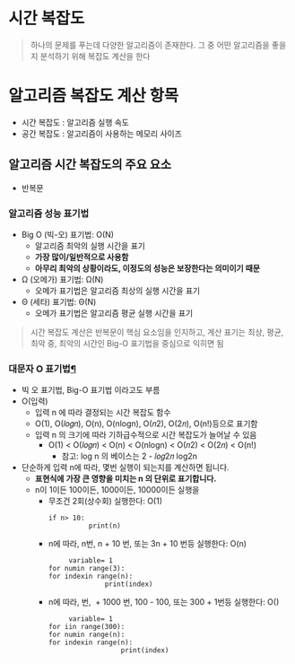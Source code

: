 # 시간 복잡도

> 하나의 문제를 푸는데 다양한 알고리즘이 존재한다. 그 중 어떤 알고리즘을 좋을지 분석하기 위해 복잡도 계산을 한다

# 알고리즘 복잡도 계산 항목

- 시간 복잡도 : 알고리즘 실행 속도
- 공간 복잡도 : 알고리즘이 사용하는 메모리 사이즈

## 알고리즘 시간 복잡도의 주요 요소

- 반복문

### **알고리즘 성능 표기법**

- Big O (빅-오) 표기법: O(N)
  - 알고리즘 최악의 실행 시간을 표기
  - **가장 많이/일반적으로 사용함**
  - **아무리 최악의 상황이라도, 이정도의 성능은 보장한다는 의미이기 때문**
- Ω (오메가) 표기법: Ω(N)
  - 오메가 표기법은 알고리즘 최상의 실행 시간을 표기
- Θ (세타) 표기법: Θ(N)
  - 오메가 표기법은 알고리즘 평균 실행 시간을 표기

> 시간 복잡도 계산은 반복문이 핵심 요소임을 인지하고, 계산 표기는 최상, 평균, 최악 중, 최악의 시간인 Big-O 표기법을 중심으로 익히면 됨

### **대문자 O 표기법[¶](http://localhost:8888/notebooks/%5B%EC%9E%90%EB%A3%8C%EA%B5%AC%EC%A1%B0%20%EC%9D%B4%EB%A1%A0%5D%20%EA%B0%95%EC%9D%98%EC%9E%90%EB%A3%8C/Chapter08-%E1%84%89%E1%85%B5%E1%84%80%E1%85%A1%E1%86%AB%20%E1%84%87%E1%85%A9%E1%86%A8%E1%84%8C%E1%85%A1%E1%86%B8%E1%84%83%E1%85%A9-live.ipynb#3.-%EB%8C%80%EB%AC%B8%EC%9E%90-O-%ED%91%9C%EA%B8%B0%EB%B2%95)**

- 빅 오 표기법, Big-O 표기법 이라고도 부름
- O(입력)
  - 입력 n 에 따라 결정되는 시간 복잡도 함수
  - O(1), O(𝑙𝑜𝑔𝑛), O(n), O(nlogn), O(𝑛2), O(2𝑛), O(n!)등으로 표기함
  - 입력 n 의 크기에 따라 기하급수적으로 시간 복잡도가 늘어날 수 있음
    - O(1) < O(𝑙𝑜𝑔𝑛) < O(n) < O(nlogn) < O(𝑛2) < O(2𝑛) < O(n!)
      - 참고: log n 의 베이스는 2 -
        𝑙𝑜𝑔2𝑛
        log2n
- 단순하게 입력 n에 따라, 몇번 실행이 되는지를 계산하면 됩니다.
  - **표현식에 가장 큰 영향을 미치는 n 의 단위로 표기합니다.**
  - n이 1이든 100이든, 1000이든, 10000이든 실행을
    - 무조건 2회(상수회) 실행한다: O(1)
      ```
      if n> 10:
                print(n)
      ```
    - n에 따라, n번, n + 10 번, 또는 3n + 10 번등 실행한다: O(n)
      ```
           variable= 1
      for numin range(3):
      for indexin range(n):
                    print(index)
      ```
    - n에 따라, 번,  + 1000 번, 100 - 100, 또는 300 + 1번등 실행한다: O()
      ```
           variable= 1
      for iin range(300):
      for numin range(n):
      for indexin range(n):
                        print(index)
      ```
